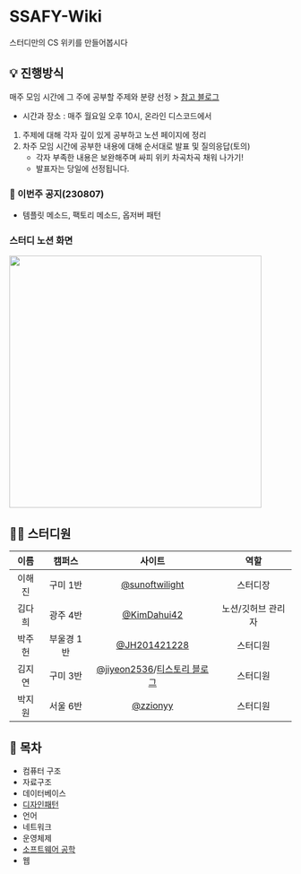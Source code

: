 # SSAFY-Wiki
스터디만의 CS 위키를 만들어봅시다
## 💡 진행방식
매주 모임 시간에 그 주에 공부할 주제와 분량 선정 > [참고 블로그](https://gyoogle.dev/blog/)

- 시간과 장소 : 매주 월요일 오후 10시, 온라인 디스코드에서
1.  주제에 대해 각자 깊이 있게 공부하고 노션 페이지에 정리
2.  차주 모임 시간에 공부한 내용에 대해 순서대로 발표 및 질의응답(토의)
    - 각자 부족한 내용은 보완해주며 싸피 위키 차곡차곡 채워 나가기!
    - 발표자는 당일에 선정됩니다.
### 📢 이번주 공지(230807)
- 템플릿 메소드, 팩토리 메소드, 옵저버 패턴
### 스터디 노션 화면
<img src="src/images/스터디-화면-캡쳐.gif" width="450px">

## 👩‍🚀 스터디원
|이름|캠퍼스|사이트|역할|
|:--:|:--:|:--:|:--:|
|이해진|구미 1반|[@sunoftwilight](https://github.com/sunoftwilight)|스터디장|
|김다희|광주 4반|[@KimDahui42](https://github.com/KimDahui42)|노션/깃허브 관리자|
|박주헌|부울경 1반|[@JH201421228](https://github.com/JH201421228)|스터디원|
|김지연|구미 3반|[@jiyeon2536](https://github.com/jiyeon2536)/[티스토리 블로그](https://timedilation.tistory.com/)|스터디원|
|박지원|서울 6반|[@zzionyy](https://github.com/zzionyy)|스터디원|
## 📜 목차
* 컴퓨터 구조<!--[컴퓨터 구조](Computer-Architecture)-->
* 자료구조<!--[자료구조](Data-Structure)-->
* 데이터베이스<!--[데이터베이스](Database)-->
* [디자인패턴](Design-Pattern)
* 언어<!--[언어](Language)-->
* 네트워크 <!--[네트워크](Network)-->
* 운영체제<!--[운영체제](Operating-System)-->
* [소프트웨어 공학](Software-Engineering)
* 웹 <!--[웹](Web)-->

